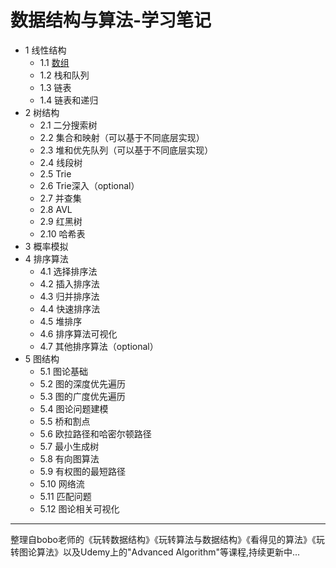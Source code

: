 # 数据结构与算法-学习笔记

- 1 线性结构
  - 1.1 [数组](https://github.com/AbbyYTJ/DataStructure-And-Algorithm/tree/master/Part1%E7%BA%BF%E6%80%A7%E7%BB%93%E6%9E%84/C01%E6%95%B0%E7%BB%84/Array_Java)
  - 1.2 栈和队列
  - 1.3 链表
  - 1.4 链表和递归
- 2 树结构 
  - 2.1 二分搜索树
  - 2.2 集合和映射（可以基于不同底层实现）
  - 2.3 堆和优先队列（可以基于不同底层实现）
  - 2.4 线段树
  - 2.5 Trie
  - 2.6 Trie深入（optional）
  - 2.7 并查集
  - 2.8 AVL
  - 2.9 红黑树
  - 2.10 哈希表
- 3 概率模拟
- 4 排序算法
  - 4.1 选择排序法
  - 4.2 插入排序法
  - 4.3 归并排序法
  - 4.4 快速排序法
  - 4.5 堆排序
  - 4.6 排序算法可视化
  - 4.7 其他排序算法（optional）
- 5 图结构
  - 5.1 图论基础
  - 5.2 图的深度优先遍历
  - 5.3 图的广度优先遍历
  - 5.4 图论问题建模
  - 5.5 桥和割点
  - 5.6 欧拉路径和哈密尔顿路径
  - 5.7 最小生成树
  - 5.8 有向图算法
  - 5.9 有权图的最短路径
  - 5.10 网络流
  - 5.11 匹配问题
  - 5.12 图论相关可视化






***
整理自bobo老师的《玩转数据结构》《玩转算法与数据结构》《看得见的算法》《玩转图论算法》以及Udemy上的"Advanced Algorithm"等课程,持续更新中...

